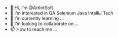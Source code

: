 - 👋 Hi, I’m @ArtIntSoft
- 👀 I’m interested in QA Selenium Java IntelliJ Tech
- 🌱 I’m currently learning ...
- 💞️ I’m looking to collaborate on ...
- 📫 How to reach me ...

<!---
ArtIntSoft/ArtIntSoft is a ✨ special ✨ repository because its `README.md` (this file) appears on your GitHub profile.
You can click the Preview link to take a look at your changes.
--->
